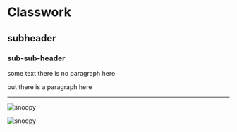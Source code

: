 # Classwork

## subheader 

### sub-sub-header

some text
there is no paragraph here

but there is a paragraph here

---

![snoopy](https://en.wikipedia.org/wiki/Snoopy)

![snoopy](https://www.google.com/search?q=snoopy&oq=snoopy&aqs=chrome..69i57j0i131i433i650j0i433i512j0i131i433i512j0i512j0i131i433i512j0i131i433i650j0i512l3.1448j0j7&sourceid=chrome&ie=UTF-8#vhid=vSKLwqgArLIzUM&vssid=l)

